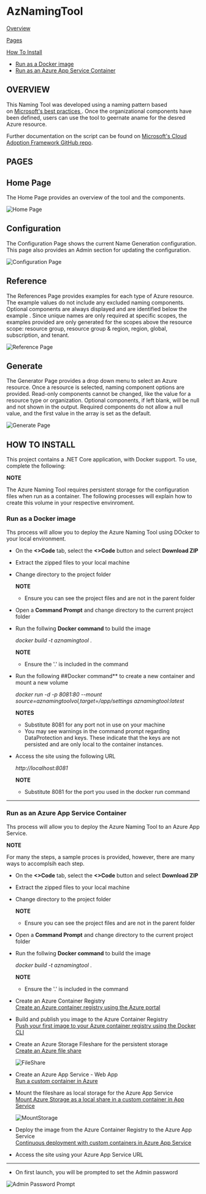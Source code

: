 # AzNamingTool

[Overview](#overview)

[Pages](#pages)

[How To Install](#how-to-install)  
* [Run as a Docker image](#run-as-a-docker-image)  
* [Run as an Azure App Service Container](#run-as-an-azure-app-service-container)


## OVERVIEW

This Naming Tool was developed using a naming pattern based on [Microsoft's best practices ](https://docs.microsoft.com/en-us/azure/cloud-adoption-framework/ready/azure-best-practices/naming-and-tagging). Once the organizational components have been defined, users can use the tool to geernate aname for the desred Azure resource.

Further documentation on the script can be found on [Microsoft's Cloud Adoption Framework GitHub repo](https://github.com/microsoft/CloudAdoptionFramework/tree/master/ready/AzNamingTool).

## PAGES

## Home Page
The Home Page provides an overview of the tool and the components.

![Home Page](https://github.com/BryanSoltis/AzNamingTool/blob/master/Screenshots/HomePage.png)

## Configuration
The Configuration Page shows the current Name Generation configuration. This page also provides an Admin section for updating the configuration. 

![Configuration Page](https://github.com/BryanSoltis/AzNamingTool/blob/master/Screenshots/ConfigurationPage.png)

## Reference
The References Page provides examples for each type of Azure resource. The example values do not include any excluded naming components. Optional components are always displayed and are identified below the example . Since unique names are only required at specific scopes, the examples provided are only generated for the scopes above the resource scope: resource group, resource group & region, region, global, subscription, and tenant.

![Reference Page](https://github.com/BryanSoltis/AzNamingTool/blob/master/Screenshots/ReferencePage.png)

## Generate
The Generator Page provides a drop down menu to select an Azure resource. Once a resource is selected, naming component options are provided. Read-only components cannot be changed, like the value for a resource type or organization. Optional components, if left blank, will be null and not shown in the output. Required components do not allow a null value, and the first value in the array is set as the default.

![Generate Page](https://github.com/BryanSoltis/AzNamingTool/blob/master/Screenshots/GeneratePage.png)

## HOW TO INSTALL

This project contains a .NET Core application, with Docker support. To use, complete the following:

**NOTE**

The Azure Naming Tool requires persistent storage for the configuration files when run as a container. The following processes will explain how to create this volume in your respective envinroment.  

### Run as a Docker image

Ths process will allow you to deploy the Azure Naming Tool using DOcker to your local environment.

- On the **<>Code** tab, select the **<>Code** button and select **Download ZIP**

- Extract the zipped files to your local machine

- Change directory to the project folder

  **NOTE**  
  - Ensure you can see the project files and are not in the parent folder

- Open a **Command Prompt** and change directory to the current project folder

- Run the follwing **Docker command** to build the image

  *docker build -t aznamingtool .*
  
  **NOTE**  
  - Ensure the '.' is included in the command

- Run the following ##Docker command** to create a new container and mount a new volume
	
	*docker run -d -p 8081:80 --mount source=aznamingtoolvol,target=/app/settings aznamingtool:latest*

  **NOTES**  
    - Substitute 8081 for any port not in use on your machine  
    - You may see warnings in the command prompt regarding DataProtection and keys. These indicate that the keys are not persisted and are only local to the container instances. 

- Access the site using the following URL  

  *http://localhost:8081*
  
  **NOTE**  
  - Substitute 8081 for the port you used in the docker run command

***

### Run as an Azure App Service Container

Ths process will allow you to deploy the Azure Naming Tool to an Azure App Service. 

**NOTE**

For many the steps, a sample proces is provided, however, there are many ways to accomplsih each step. 

- On the **<>Code** tab, select the **<>Code** button and select **Download ZIP**

- Extract the zipped files to your local machine

- Change directory to the project folder

  **NOTE**  
  - Ensure you can see the project files and are not in the parent folder

- Open a **Command Prompt** and change directory to the current project folder

- Run the follwing **Docker command** to build the image

  *docker build -t aznamingtool .*
  
  **NOTE**  
  - Ensure the '.' is included in the command
  
- Create an Azure Container Registry  
  [Create an Azure container registry using the Azure portal](https://docs.microsoft.com/en-us/azure/container-registry/container-registry-get-started-portal#:~:text=%20Quickstart%3A%20Create%20an%20Azure%20container%20registry%20using,must%20log%20in%20to%20the%20registry...%20More%20)

- Build and publish you image to the Azure Container Registry  
  [Push your first image to your Azure container registry using the Docker CLI](https://docs.microsoft.com/en-us/azure/container-registry/container-registry-get-started-docker-cli?tabs=azure-cli)

- Create an Azure Storage Fileshare for the persistent storage  
  [Create an Azure file share](https://docs.microsoft.com/en-us/azure/storage/files/storage-how-to-create-file-share?tabs=azure-portal)
  
  ![FileShare](https://github.com/BryanSoltis/AzNamingTool/blob/master/Screenshots/FileShare.png)

- Create an Azure App Service - Web App  
  [Run a custom container in Azure](https://docs.microsoft.com/en-us/azure/app-service/quickstart-custom-container?tabs=dotnet&pivots=container-linux) 

- Mount the fileshare as local storage for the Azure App Service  
  [Mount Azure Storage as a local share in a custom container in App Service](https://docs.microsoft.com/en-us/azure/app-service/configure-connect-to-azure-storage?tabs=portal&pivots=container-linux)
  
  ![MountStorage](https://github.com/BryanSoltis/AzNamingTool/blob/master/Screenshots/MountStorage.png)

- Deploy the image from the Azure Container Registry to the Azure App Service  
  [Continuous deployment with custom containers in Azure App Service](https://docs.microsoft.com/en-us/azure/app-service/deploy-ci-cd-custom-container?tabs=acr&pivots=container-linux)

- Access the site using your Azure App Service URL

***

- On first launch, you will be prompted to set the Admin password

![Admin Password Prompt](https://github.com/BryanSoltis/AzNamingTool/blob/master/Screenshots/AdminPasswordPrompt.png)
